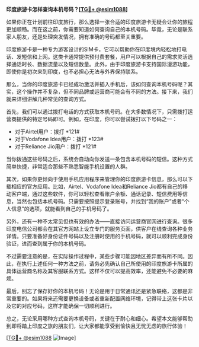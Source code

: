 **印度旅游卡怎样查询本机号码？[[TG💪+ @esim1088](https://t.me/s/esim1088)]**

如果你正在计划前往印度旅行，那么选择一张合适的印度旅游卡无疑会让你的旅程更加顺畅。而在这之前，你需要知道如何查询自己的本机号码。毕竟，无论是联系家人朋友，还是处理突发情况，拥有准确的号码都至关重要。

印度旅游卡是一种专为游客设计的SIM卡，它可以帮助你在印度境内轻松地打电话、发短信和上网。这类卡通常提供预付费套餐，用户可以根据自己的需求灵活选择通话时长、数据流量以及短信数量。此外，由于印度旅游卡支持国际漫游功能，即使你是初次来到印度，也不必担心无法与外界保持联系。

那么，当你的印度旅游卡已经成功激活并插入手机后，该如何查询本机号码呢？其实，这个操作并不复杂，但不同品牌或运营商可能会有不同的方法。接下来，我们就来详细讲解几种常见的查询方式。

首先，我们可以通过拨打电话的方式获取本机号码。在大多数情况下，只需拨打运营商提供的特定号码即可。例如，在印度，你可以尝试拨打以下号码之一：

- 对于Airtel用户：拨打 *121#
- 对于Vodafone Idea用户：拨打 *123#
- 对于Reliance Jio用户：拨打 *121#

当你拨通这些号码之后，系统会自动向你发送一条包含本机号码的短信。这种方式简单快捷，非常适合那些不熟悉智能手机设置的人群。

其次，如果你更倾向于使用手机应用程序来管理你的印度旅游卡信息，那么可以下载相应的官方应用。比如，Airtel、Vodafone Idea和Reliance Jio都有自己的移动客户端，通过这些软件，你可以轻松查看账户余额、通话记录、短信费用等信息，当然也包括本机号码。只需要按照提示登录账号，并找到“我的账户”或者“个人信息”的选项，就能看到自己的手机号码了。

另外，还有一种不太常见但也有效的办法——直接访问运营商官网进行查询。很多印度电信公司都会在其官方网站上设立专门的服务页面，供客户在线查询各种业务详情。只要准备好身份证件号码以及注册时使用的手机号码，就可以顺利完成身份验证，进而查到属于你的本机号码。

不过需要注意的是，在实际操作过程中，某些步骤可能因地区差异而有所不同。因此，在执行上述任何一种方法之前，请务必先确认自己所使用的印度旅游卡所属的具体运营商名称及其客服联系方式。这样不仅可以提高效率，还能避免不必要的麻烦。

最后，别忘了保存好你的本机号码！无论是用于日常通讯还是紧急联络，这都是非常重要的。如果将来还需要更换设备或者重新配置网络环境，记得带上这张卡片以及它的对应号码，这样才能确保一切顺利进行。

总之，无论采用哪种方式查询本机号码，关键在于耐心和细心。希望本文能够帮助到即将踏上印度之旅的朋友们，让大家都能享受到愉快且无忧无虑的旅行体验！

[[TG💪+ @esim1088](https://t.me/s/esim1088) ![Image](https://i.postimg.cc/4NQfJmqS/Snipaste-2025-05-13-00-14-12.png)]